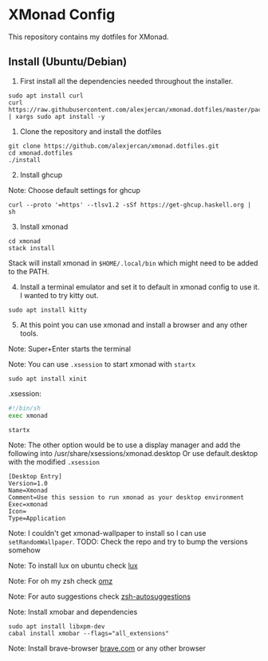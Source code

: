 # XMonad Config

This repository contains my dotfiles for XMonad.

## Install (Ubuntu/Debian)

1. First install all the dependencies needed throughout the installer.

```console
sudo apt install curl
curl https://raw.githubusercontent.com/alexjercan/xmonad.dotfiles/master/packages.txt | xargs sudo apt install -y
```

1. Clone the repository and install the dotfiles

```console
git clone https://github.com/alexjercan/xmonad.dotfiles.git
cd xmonad.dotfiles
./install
```

2. Install ghcup

Note: Choose default settings for ghcup

```console
curl --proto '=https' --tlsv1.2 -sSf https://get-ghcup.haskell.org | sh
```

3. Install xmonad

```console
cd xmonad
stack install
```

Stack will install xmonad in `$HOME/.local/bin` which might need to be added to the PATH.

4. Install a terminal emulator and set it to default in xmonad config to use it. I wanted to try kitty out.

```console
sudo apt install kitty
```

5. At this point you can use xmonad and install a browser and any other tools.

Note: Super+Enter starts the terminal

Note: You can use `.xsession` to start xmonad with `startx`

```console
sudo apt install xinit
```

.xsession:
```bash
#!/bin/sh
exec xmonad
```

```console
startx
```

Note: The other option would be to use a display manager and add the following into /usr/share/xsessions/xmonad.desktop
Or use default.desktop with the modified `.xsession`

```
[Desktop Entry]
Version=1.0
Name=Xmonad
Comment=Use this session to run xmonad as your desktop environment
Exec=xmonad
Icon=
Type=Application
```

Note: I couldn't get xmonad-wallpaper to install so I can use `setRandomWallpaper`. TODO: Check the repo and try to bump the versions somehow

Note: To install lux on ubuntu check [lux](https://github.com/Ventto/lux)

Note: For oh my zsh check [omz](https://github.com/ohmyzsh/ohmyzsh)

Note: For auto suggestions check [zsh-autosuggestions](https://github.com/zsh-users/zsh-autosuggestions)

Note: Install xmobar and dependencies

```console
sudo apt install libxpm-dev
cabal install xmobar --flags="all_extensions"
```

Note: Install brave-browser [brave.com](https://brave.com/linux/) or any other browser

